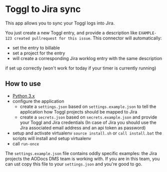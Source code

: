 Toggl to Jira sync
==================

This app allows you to sync your Toggl logs into Jira.

You just create a new Toggl entry, and provide a description like
`EXAMPLE-123 created pullrequest for this issue`. This connector will
automatically:

 - set the entry to billable
 - set a project for the entry
 - will create a corresponding Jira worklog entry with the same
   description

if set up correctly (won't work for today if your timer is currently running)


How to use
----------

 - [Python 3.x](https://www.python.org/downloads/)
 - configure the application
   - create a `settings.json` based on `settings.example.json` to
     tell the application how Toggl projects should be mapped to Jira
   - create a `secrets.json` based on `secrets.example.json` and provide
     your Toggl and Jira credentials 
     (In case of Jira you should use the Jira associated email address and an api token as password)
 - setup and activate virtualenv
   `source install.sh`
   or
   `call install.bat`
   the scripts will install and setup virtualenv
 - call `run-once`

The `settings.example.json` file contains oddly specific examples: the Jira projects the AODocs DMS team is working with.
If you are in this team, you can ust copy this file to your `settings.json` and you're good to go.